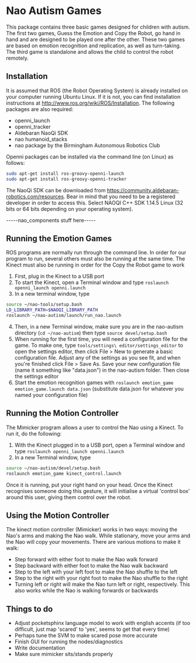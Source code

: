 Nao Autism Games
================

This package contains three basic games designed for children with autism. The first two games, Guess the Emotion and Copy the Robot, go hand in hand and are designed to be played one after the other. These two games are based on emotion recognition and replication, as well as turn-taking. The third game is standalone and allows the child to control the robot remotely.

Installation
------------

It is assumed that ROS (the Robot Operating System) is already installed on your computer running Ubuntu Linux. If it is not, you can find installation instructions at http://www.ros.org/wiki/ROS/Installation. The following packages are also required:

+ openni_launch
+ openni_tracker
+ Aldebaran NaoQi SDK
+ nao humanoid_stacks
+ nao package by the Birmingham Autonomous Robotics Club

Openni packages can be installed via the command line (on Linux) as follows:
```bash
sudo apt-get install ros-groovy-openni-launch 
sudo apt-get install ros-groovy-openni-tracker
```

The NaoQi SDK can be downloaded from https://community.aldebaran-robotics.com/resources. Bear in mind that you need to be a registered developer in order to access this. Select NAOQI C++ SDK 1.14.5 Linux (32 bits or 64 bits depending on your operating system).

-----nao_components stuff here-----

Running the Emotion Games
-------------------------

ROS programs are normally run through the command line. In order for our program to run, several others must also be running at the same time. The Kinect must also be running in order for the Copy the Robot game to work

1. First, plug in the Kinect to a USB port
2. To start the Kinect, open a Terminal window and type `roslaunch openni_launch openni.launch`
3. In a new terminal window, type
```bash
source ~/nao-tools/setup.bash
LD_LIBRARY_PATH=$NAOQI_LIBRARY_PATH
roslaunch ~/nao-autism/launch/run_nao.launch
```
4. Then, in a new Terminal window, make sure you are in the nao-autism directory (`cd ~/nao-autism`) then type `source devel/setup.bash`
5. When running for the first time, you will need a configuration file for the game. To make one, type `tools/settings\ editor/settings_editor` to open the settings editor, then click File > New to generate a basic configuration file. Adjust any of the settings as you see fit, and when you're finished click File > Save As. Save your new configuration file (name it something like "data.json") in the nao-autism folder. Then close the settings editor
6. Start the emotion recognition games with `roslaunch emotion_game emotion_game.launch data.json` (substitute data.json for whatever you named your configuration file)

Running the Motion Controller
-----------------------------

The Mimicker program allows a user to control the Nao using a Kinect. To run it, do the following:

1. With the Kinect plugged in to a USB port, open a Terminal window and type `roslaunch openni_launch openni.launch`
2. In a new Terminal window, type
```bash
source ~/nao-autism/devel/setup.bash
roslaunch emotion_game kinect_control.launch
```

Once it is running, put your right hand on your head. Once the Kinect recognises someone doing this gesture, it will initialise a virtual 'control box' around this user, giving them control over the robot.

Using the Motion Controller
---------------------------

The kinect motion controller (Mimicker) works in two ways: moving the Nao's arms and making the Nao walk. While stationary, move your arms and the Nao will copy your movements. There are various motions to make it walk:

+ Step forward with either foot to make the Nao walk forward
+ Step backward with either foot to make the Nao walk backward
+ Step to the left with your left foot to make the Nao shuffle to the left
+ Step to the right with your right foot to make the Nao shuffle to the right
+ Turning left or right will make the Nao turn left or right, respectively. This also works while the Nao is walking forwards or backwards

Things to do
------------

+ Adjust pocketsphinx language model to work with english accents (if too difficult, just map 'scared' to 'yes', seems to get that every time)
+ Perhaps tune the SVM to make scared pose more accurate
+ Finish GUI for running the nodes/diagnostics
+ Write documentation
+ Make sure mimicker sits/stands properly
